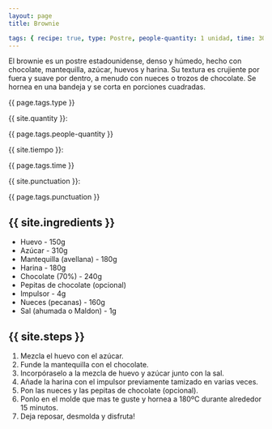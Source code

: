 ```yaml
---
layout: page
title: Brownie

tags: { recipe: true, type: Postre, people-quantity: 1 unidad, time: 30 min., punctuation: 4 }
---
```


<p class="recipe-description">El brownie es un postre estadounidense, denso y húmedo, hecho con chocolate, mantequilla, azúcar, huevos y harina. Su textura es crujiente por fuera y suave por dentro, a menudo con nueces o trozos de chocolate. Se hornea en una bandeja y se corta en porciones cuadradas.</p>

<div class="recipe-information">
    <div><p class="{{ page.tags.type }}">{{ page.tags.type }}</p></div>
    <div><p>{{ site.quantity }}:</p> {{ page.tags.people-quantity }}</div>
    <div><p>{{ site.tiempo }}:</p> {{ page.tags.time }}</div>
    <div><p>{{ site.punctuation }}:</p> {{ page.tags.punctuation }}</div>
</div>

## {{ site.ingredients }}

* Huevo - 150g
* Azúcar - 310g
* Mantequilla (avellana) - 180g
* Harina - 180g
* Chocolate (70%) - 240g
* Pepitas de chocolate (opcional)
* Impulsor - 4g
* Nueces (pecanas) - 160g
* Sal (ahumada o Maldon) - 1g

## {{ site.steps }}

1. Mezcla el huevo con el azúcar.
2. Funde la mantequilla con el chocolate.
3. Incorpóraselo a la mezcla de huevo y azúcar junto con la sal.
4. Añade la harina con el impulsor previamente tamizado en varias veces.
5. Pon las nueces y las pepitas de chocolate (opcional).
6. Ponlo en el molde que mas te guste y hornea a 180ºC durante alrededor 15 minutos.
7. Deja reposar, desmolda y disfruta!